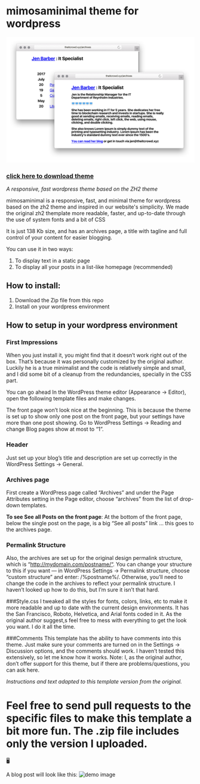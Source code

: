 # mimosaminimal theme for wordpress

![demo image](https://github.com/danilosierrac/mimosaminimal/blob/master/mimosaminimal5.png?raw=true)

### [click here to download theme](https://github.com/danilosierrac/mimosaminimal/raw/master/mimosaminimal.zip)

*A responsive, fast wordpress theme based on the ZH2 theme*

mimosaminimal is a responsive, fast, and minimal theme for wordpress based on the zh2 theme and inspired in our website's simplicity. We made the original zh2 themplate more readable, faster, and up-to-date through the use of system fonts and a bit of CSS

It is just 138 Kb size, and has an archives page, a title with tagline and full control of your content for easier blogging.

You can use it in two ways:

1. To display text in a static page
2. To display all your posts in a list-like homepage (recommended)

## How to install:

1. Download the Zip file from this repo
2. Install on your wordpress environment

## How to setup in your wordpress environment

### First Impressions

When you just install it, you might find that it doesn’t work right out of the box. That’s because it was personally customized by the original author. Luckily he is a true minimalist and the code is relatively simple and small, and I did some bit of a cleanup from the redundancies, specially in the CSS part.

You can go ahead In the WordPress theme editor (Appearance -> Editor), open the following template files and make changes.

The front page won’t look nice at the beginning. This is because the theme is set up to show only one post on the front page, but your settings have more than one post showing. Go to WordPress Settings -> Reading and change Blog pages show at most to “1”.

### Header
Just set up your blog’s title and description are set up correctly in the WordPress Settings -> General.

### Archives page
First create a WordPress page called “Archives” and under the Page Attributes setting in the Page editor, choose “archives” from the list of drop-down templates.

**To see See all Posts on the front page**: At the bottom of the front page, below the single post on the page, is a big “See all posts” link … this goes to the archives page.

### Permalink Structure
Also, the archives are set up for the original design permalink structure, which is “http://mydomain.com/postname/“. You can change your structure to this if you want — in WordPress Settings -> Permalink structure, choose “custom structure” and enter: /%postname%/. Otherwise, you’ll need to change the code in the archives to reflect your permalink structure. I haven’t looked up how to do this, but I’m sure it isn’t that hard.

###Style.css
I tweaked all the styles for fonts, colors, links, etc to make it more readable and up to date with the current design environments. It has the San Francisco, Roboto, Helvetica, and Arial fonts coded in it. As the original author suggest,s feel free to mess with everything to get the look you want. I do it all the time.

###Comments
This template has the ability to have comments into this theme. Just make sure your comments are turned on in the Settings -> Discussion options, and the comments should work. I haven’t tested this extensively, so let me know how it works.
Note: I, as the original author, don’t offer support for this theme, but if there are problems/questions, you can ask here.

*Instructions and text adapted to this template version from the original.* 

#  Feel free to send pull requests to the specific files to make this template a bit more fun. The .zip file includes only the version I uploaded.

🖥

A blog post will look like this:
![demo image](https://github.com/danilosierrac/mimosaminimal/blob/master/screencapture-localhost-8888-template-editing-post-with-photo-1500552713385.png)

